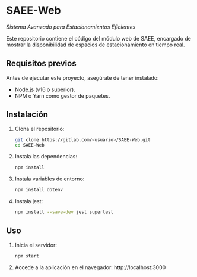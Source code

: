# **SAEE-Web**  
_Sistema Avanzado para Estacionamientos Eficientes_

Este repositorio contiene el código del módulo web de SAEE, encargado de mostrar la disponibilidad de espacios de estacionamiento en tiempo real.

## **Requisitos previos**
Antes de ejecutar este proyecto, asegúrate de tener instalado:
- Node.js (v16 o superior).
- NPM o Yarn como gestor de paquetes.

## **Instalación**
1. Clona el repositorio:
   ```bash
   git clone https://gitlab.com/<usuario>/SAEE-Web.git
   cd SAEE-Web

2. Instala las dependencias:
   ```bash
   npm install

3. Instala variables de entorno:
   ```bash
   npm install dotenv

4. Instala jest:
   ```bash
   npm install --save-dev jest supertest
   
## **Uso**
1. Inicia el servidor:
   ```bash
   npm start

2. Accede a la aplicación en el navegador:
   http://localhost:3000
